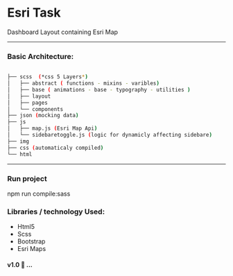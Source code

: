 # Esri Task
Dashboard Layout containing Esri Map


_______________

### Basic Architecture:
```bash

├── scss  (*css 5 Layers*)
│   ├── abstract ( functions - mixins - varibles)
│   ├── base ( animations - base - typography - utilities )
│   ├── layout 
│   ├── pages 
│   └── components 
├── json (mocking data)
├── js
│   ├── map.js (Esri Map Api)
│   └── sidebaretoggle.js (logic for dynamicly affecting sidebare)
├── img 
├── css (automaticaly compiled) 
└── html

```
_______________

### Run project
npm run compile:sass


### Libraries / technology Used:  
* Html5
* Scss
* Bootstrap
* Esri Maps


#### v1.0 :wave: ...


